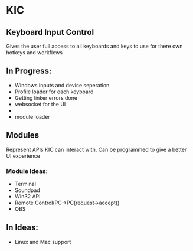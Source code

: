 # KIC
## Keyboard Input Control
Gives the user full access to all keyboards and keys to use for there own hotkeys and workflows

## In Progress:
- Windows inputs and device seperation
- Profile loader for each keyboard
- Getting linker errors done
- websocket for the UI
- 
- module loader 

## Modules
Represent APIs KIC can interact with.
Can be programmed to give a better UI experience

### Module Ideas:
- Terminal
- Soundpad
- Win32 API
- Remote Control(PC->PC(request->accept))
- OBS

## In Ideas:
- Linux and Mac support